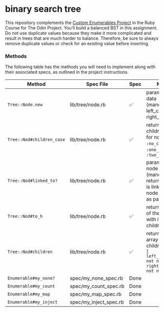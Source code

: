 # binary search tree

This repository complements the [Custom Enumerables Project](https://www.theodinproject.com/lessons/ruby-binary-search-trees) in the Ruby Course for The Odin Project. You’ll build a balanced BST in this assignment. Do not use duplicate values because they make it more complicated and result in trees that are much harder to balance. Therefore, be sure to always remove duplicate values or check for an existing value before inserting.

### Methods

The following table has the methods you will need to implement along with their associated specs, as outlined in the project instructions.

| Method | Spec File | Spec | Notes |
| --- | --- | ---|--- |
| `Tree::Node.new` | lib/tree/node.rb | ✅ | parameters: data (mandatory), left_child, right_child |
| `Tree::Nod#children_case` | lib/tree/node.rb | ✅ | returns children case for node: `:no_child`, `:one_child` or `:two_children` |
| `Tree::Nod#linked_to?` | lib/tree/node.rb | ✅ | parameters: node (mandatory)<br> returns if node is linked to the node passed as parameter |
| `Tree::Nod#to_h` | lib/tree/node.rb | ✅ | returns a hash of the node with it's children |
| `Tree::Nod#children` | lib/tree/node.rb | ✅ | returns an array of node's children<br> `[ left_child(if not nil), right_child(if not nil) ]` |
| `Enumerable#my_none?`           | spec/my_none_spec.rb            | Done                                 |                                |
| `Enumerable#my_count`           | spec/my_count_spec.rb           | Done                                 |                                |
| `Enumerable#my_map`             | spec/my_map_spec.rb             | Done                                 |                                |
| `Enumerable#my_inject`          | spec/my_inject_spec.rb          | Done                                 |                                |
